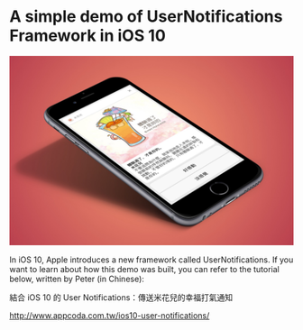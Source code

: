 # A simple demo of UserNotifications Framework in iOS 10

![](user-notification-featured.jpg)

In iOS 10, Apple introduces a new framework called UserNotifications. If you want to learn about how this demo was built, you can refer to the tutorial below, written by Peter (in Chinese):

結合 iOS 10 的 User Notifications：傳送米花兒的幸福打氣通知

http://www.appcoda.com.tw/ios10-user-notifications/
